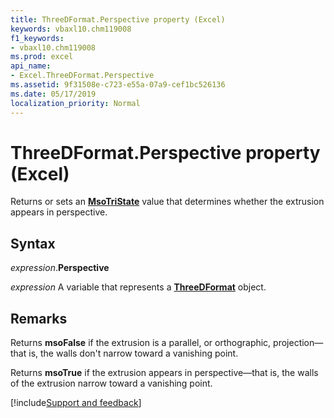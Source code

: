 ```yaml
---
title: ThreeDFormat.Perspective property (Excel)
keywords: vbaxl10.chm119008
f1_keywords:
- vbaxl10.chm119008
ms.prod: excel
api_name:
- Excel.ThreeDFormat.Perspective
ms.assetid: 9f31508e-c723-e55a-07a9-cef1bc526136
ms.date: 05/17/2019
localization_priority: Normal
---
```



# ThreeDFormat.Perspective property (Excel)

Returns or sets an **[MsoTriState](Office.MsoTriState.md)** value that determines whether the extrusion appears in perspective.


## Syntax

_expression_.**Perspective**

_expression_ A variable that represents a **[ThreeDFormat](Excel.ThreeDFormat.md)** object.


## Remarks

Returns **msoFalse** if the extrusion is a parallel, or orthographic, projection—that is, the walls don't narrow toward a vanishing point.

Returns **msoTrue** if the extrusion appears in perspective—that is, the walls of the extrusion narrow toward a vanishing point.



[!include[Support and feedback](~/includes/feedback-boilerplate.md)]